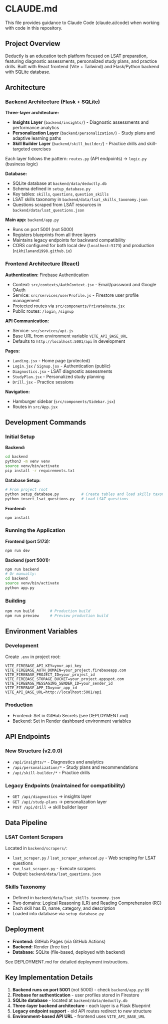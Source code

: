 # CLAUDE.md

This file provides guidance to Claude Code (claude.ai/code) when working with code in this repository.

## Project Overview

Deductly is an education tech platform focused on LSAT preparation, featuring diagnostic assessments, personalized study plans, and practice drills. Built with React frontend (Vite + Tailwind) and Flask/Python backend with SQLite database.

## Architecture

### Backend Architecture (Flask + SQLite)

**Three-layer architecture:**
- **Insights Layer** (`backend/insights/`) - Diagnostic assessments and performance analytics
- **Personalization Layer** (`backend/personalization/`) - Study plans and adaptive learning paths
- **Skill Builder Layer** (`backend/skill_builder/`) - Practice drills and skill-targeted exercises

Each layer follows the pattern: `routes.py` (API endpoints) → `logic.py` (business logic)

**Database:**
- SQLite database at `backend/data/deductly.db`
- Schema defined in `setup_database.py`
- Key tables: `skills`, `questions`, `question_skills`
- LSAT skills taxonomy in `backend/data/lsat_skills_taxonomy.json`
- Questions scraped from LSAT resources in `backend/data/lsat_questions.json`

**Main app:** `backend/app.py`
- Runs on port 5001 (not 5000)
- Registers blueprints from all three layers
- Maintains legacy endpoints for backward compatibility
- CORS configured for both local dev (`localhost:5173`) and production (`nikhilanand1998.github.io`)

### Frontend Architecture (React)

**Authentication:** Firebase Authentication
- Context: `src/contexts/AuthContext.jsx` - Email/password and Google OAuth
- Service: `src/services/userProfile.js` - Firestore user profile management
- Protected routes via `src/components/PrivateRoute.jsx`
- Public routes: `/login`, `/signup`

**API Communication:**
- Service: `src/services/api.js`
- Base URL from environment variable `VITE_API_BASE_URL`
- Defaults to `http://localhost:5001/api` in development

**Pages:**
- `Landing.jsx` - Home page (protected)
- `Login.jsx` / `Signup.jsx` - Authentication (public)
- `Diagnostics.jsx` - LSAT diagnostic assessments
- `StudyPlan.jsx` - Personalized study planning
- `Drill.jsx` - Practice sessions

**Navigation:**
- Hamburger sidebar (`src/components/Sidebar.jsx`)
- Routes in `src/App.jsx`

## Development Commands

### Initial Setup

**Backend:**
```bash
cd backend
python3 -m venv venv
source venv/bin/activate
pip install -r requirements.txt
```

**Database Setup:**
```bash
# From project root
python setup_database.py          # Create tables and load skills taxonomy
python insert_lsat_questions.py   # Load LSAT questions
```

**Frontend:**
```bash
npm install
```

### Running the Application

**Frontend (port 5173):**
```bash
npm run dev
```

**Backend (port 5001):**
```bash
npm run backend
# Or manually:
cd backend
source venv/bin/activate
python app.py
```

### Building

```bash
npm run build       # Production build
npm run preview     # Preview production build
```

## Environment Variables

### Development
Create `.env` in project root:
```env
VITE_FIREBASE_API_KEY=your_api_key
VITE_FIREBASE_AUTH_DOMAIN=your_project.firebaseapp.com
VITE_FIREBASE_PROJECT_ID=your_project_id
VITE_FIREBASE_STORAGE_BUCKET=your_project.appspot.com
VITE_FIREBASE_MESSAGING_SENDER_ID=your_sender_id
VITE_FIREBASE_APP_ID=your_app_id
VITE_API_BASE_URL=http://localhost:5001/api
```

### Production
- Frontend: Set in GitHub Secrets (see DEPLOYMENT.md)
- Backend: Set in Render dashboard environment variables

## API Endpoints

### New Structure (v2.0.0)
- `/api/insights/*` - Diagnostics and analytics
- `/api/personalization/*` - Study plans and recommendations
- `/api/skill-builder/*` - Practice drills

### Legacy Endpoints (maintained for compatibility)
- `GET /api/diagnostics` → insights layer
- `GET /api/study-plans` → personalization layer
- `POST /api/drill` → skill builder layer

## Data Pipeline

### LSAT Content Scrapers
Located in `backend/scrapers/`:
- `lsat_scraper.py` / `lsat_scraper_enhanced.py` - Web scraping for LSAT questions
- `run_lsat_scraper.py` - Execute scrapers
- Output: `backend/data/lsat_questions.json`

### Skills Taxonomy
- Defined in `backend/data/lsat_skills_taxonomy.json`
- Two domains: Logical Reasoning (LR) and Reading Comprehension (RC)
- Each skill has ID, name, category, and description
- Loaded into database via `setup_database.py`

## Deployment

- **Frontend:** GitHub Pages (via GitHub Actions)
- **Backend:** Render (free tier)
- **Database:** SQLite (file-based, deployed with backend)

See DEPLOYMENT.md for detailed deployment instructions.

## Key Implementation Details

1. **Backend runs on port 5001** (not 5000) - check `backend/app.py:89`
2. **Firebase for authentication** - user profiles stored in Firestore
3. **SQLite database** - located at `backend/data/deductly.db`
4. **Three-layer backend architecture** - each layer is a Flask Blueprint
5. **Legacy endpoint support** - old API routes redirect to new structure
6. **Environment-based API URL** - frontend uses `VITE_API_BASE_URL`
